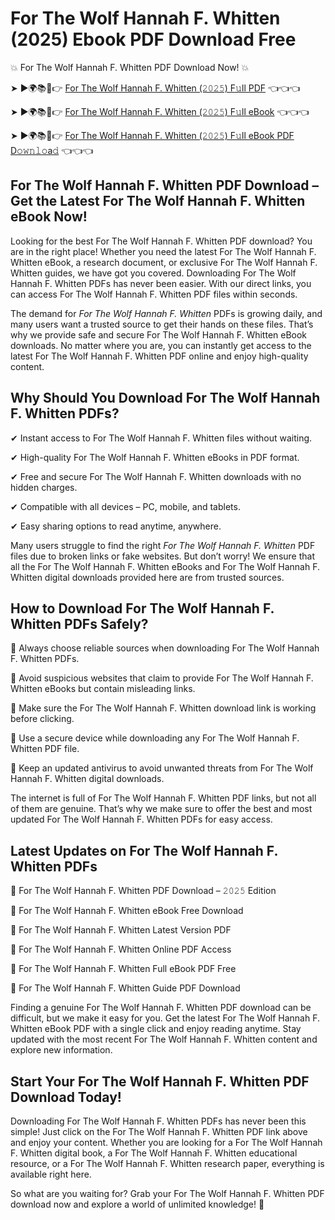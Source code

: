 # For The Wolf Hannah F. Whitten (2025) Ebook PDF Download Free

💥 For The Wolf Hannah F. Whitten PDF Download Now! 💥

➤ ►🌍📚📱👉 [For The Wolf Hannah F. Whitten (𝟸𝟶𝟸𝟻) F𝚞ll PDF](https://getpdf.xyz/for-the-wolf-hannah-f.-whitten) 👈👈👈


➤ ►🌍📚📱👉 [For The Wolf Hannah F. Whitten (𝟸𝟶𝟸𝟻) F𝚞ll eBook](https://getpdf.xyz/for-the-wolf-hannah-f.-whitten) 👈👈👈


➤ ►🌍📚📱👉 [For The Wolf Hannah F. Whitten (𝟸𝟶𝟸𝟻) F𝚞ll eBook PDF D𝚘𝚠𝚗𝚕𝚘a𝚍](https://getpdf.xyz/for-the-wolf-hannah-f.-whitten) 👈👈👈


## For The Wolf Hannah F. Whitten PDF Download – Get the Latest For The Wolf Hannah F. Whitten eBook Now!

Looking for the best For The Wolf Hannah F. Whitten PDF download? You are in the right place! Whether you need the latest For The Wolf Hannah F. Whitten eBook, a research document, or exclusive For The Wolf Hannah F. Whitten guides, we have got you covered. Downloading For The Wolf Hannah F. Whitten PDFs has never been easier. With our direct links, you can access For The Wolf Hannah F. Whitten PDF files within seconds.

The demand for *For The Wolf Hannah F. Whitten* PDFs is growing daily, and many users want a trusted source to get their hands on these files. That’s why we provide safe and secure For The Wolf Hannah F. Whitten eBook downloads. No matter where you are, you can instantly get access to the latest For The Wolf Hannah F. Whitten PDF online and enjoy high-quality content.

## Why Should You Download For The Wolf Hannah F. Whitten PDFs?

✔ Instant access to For The Wolf Hannah F. Whitten files without waiting.

✔ High-quality For The Wolf Hannah F. Whitten eBooks in PDF format.

✔ Free and secure For The Wolf Hannah F. Whitten downloads with no hidden charges.

✔ Compatible with all devices – PC, mobile, and tablets.

✔ Easy sharing options to read anytime, anywhere.

Many users struggle to find the right *For The Wolf Hannah F. Whitten* PDF files due to broken links or fake websites. But don’t worry! We ensure that all the For The Wolf Hannah F. Whitten eBooks and For The Wolf Hannah F. Whitten digital downloads provided here are from trusted sources.

## How to Download For The Wolf Hannah F. Whitten PDFs Safely?

📌 Always choose reliable sources when downloading For The Wolf Hannah F. Whitten PDFs.

📌 Avoid suspicious websites that claim to provide For The Wolf Hannah F. Whitten eBooks but contain misleading links.

📌 Make sure the For The Wolf Hannah F. Whitten download link is working before clicking.

📌 Use a secure device while downloading any For The Wolf Hannah F. Whitten PDF file.

📌 Keep an updated antivirus to avoid unwanted threats from For The Wolf Hannah F. Whitten digital downloads.

The internet is full of For The Wolf Hannah F. Whitten PDF links, but not all of them are genuine. That’s why we make sure to offer the best and most updated For The Wolf Hannah F. Whitten PDFs for easy access.

## Latest Updates on For The Wolf Hannah F. Whitten PDFs

🔹 For The Wolf Hannah F. Whitten PDF Download – 𝟸𝟶𝟸𝟻 Edition

🔹 For The Wolf Hannah F. Whitten eBook Free Download

🔹 For The Wolf Hannah F. Whitten Latest Version PDF

🔹 For The Wolf Hannah F. Whitten Online PDF Access

🔹 For The Wolf Hannah F. Whitten Full eBook PDF Free

🔹 For The Wolf Hannah F. Whitten Guide PDF Download

Finding a genuine For The Wolf Hannah F. Whitten PDF download can be difficult, but we make it easy for you. Get the latest For The Wolf Hannah F. Whitten eBook PDF with a single click and enjoy reading anytime. Stay updated with the most recent For The Wolf Hannah F. Whitten content and explore new information.

## Start Your For The Wolf Hannah F. Whitten PDF Download Today!

Downloading For The Wolf Hannah F. Whitten PDFs has never been this simple! Just click on the For The Wolf Hannah F. Whitten PDF link above and enjoy your content. Whether you are looking for a For The Wolf Hannah F. Whitten digital book, a For The Wolf Hannah F. Whitten educational resource, or a For The Wolf Hannah F. Whitten research paper, everything is available right here.

So what are you waiting for? Grab your For The Wolf Hannah F. Whitten PDF download now and explore a world of unlimited knowledge! 🚀